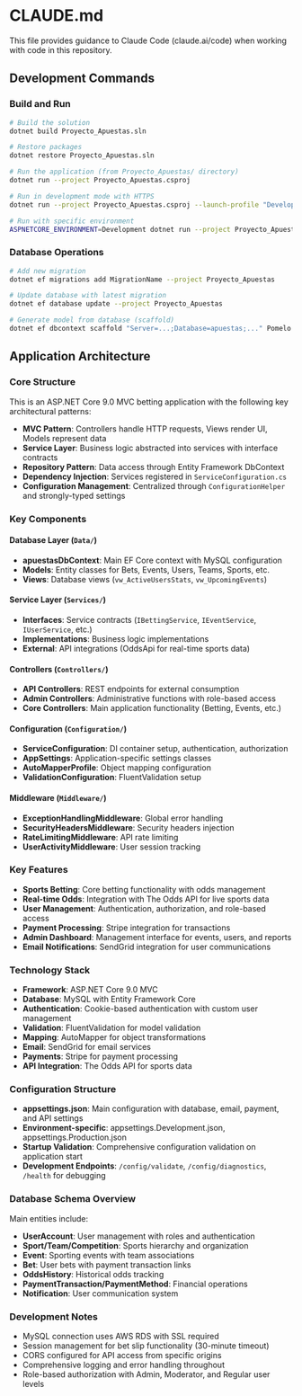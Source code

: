 # CLAUDE.md

This file provides guidance to Claude Code (claude.ai/code) when working with code in this repository.

## Development Commands

### Build and Run
```bash
# Build the solution
dotnet build Proyecto_Apuestas.sln

# Restore packages
dotnet restore Proyecto_Apuestas.sln

# Run the application (from Proyecto_Apuestas/ directory)
dotnet run --project Proyecto_Apuestas.csproj

# Run in development mode with HTTPS
dotnet run --project Proyecto_Apuestas.csproj --launch-profile "Development-HTTPS"

# Run with specific environment
ASPNETCORE_ENVIRONMENT=Development dotnet run --project Proyecto_Apuestas.csproj
```

### Database Operations
```bash
# Add new migration
dotnet ef migrations add MigrationName --project Proyecto_Apuestas

# Update database with latest migration
dotnet ef database update --project Proyecto_Apuestas

# Generate model from database (scaffold)
dotnet ef dbcontext scaffold "Server=...;Database=apuestas;..." Pomelo.EntityFrameworkCore.MySql --project Proyecto_Apuestas
```

## Application Architecture

### Core Structure
This is an ASP.NET Core 9.0 MVC betting application with the following key architectural patterns:

- **MVC Pattern**: Controllers handle HTTP requests, Views render UI, Models represent data
- **Service Layer**: Business logic abstracted into services with interface contracts
- **Repository Pattern**: Data access through Entity Framework DbContext
- **Dependency Injection**: Services registered in `ServiceConfiguration.cs`
- **Configuration Management**: Centralized through `ConfigurationHelper` and strongly-typed settings

### Key Components

#### Database Layer (`Data/`)
- **apuestasDbContext**: Main EF Core context with MySQL configuration
- **Models**: Entity classes for Bets, Events, Users, Teams, Sports, etc.
- **Views**: Database views (`vw_ActiveUsersStats`, `vw_UpcomingEvents`)

#### Service Layer (`Services/`)
- **Interfaces**: Service contracts (`IBettingService`, `IEventService`, `IUserService`, etc.)
- **Implementations**: Business logic implementations
- **External**: API integrations (OddsApi for real-time sports data)

#### Controllers (`Controllers/`)
- **API Controllers**: REST endpoints for external consumption
- **Admin Controllers**: Administrative functions with role-based access
- **Core Controllers**: Main application functionality (Betting, Events, etc.)

#### Configuration (`Configuration/`)
- **ServiceConfiguration**: DI container setup, authentication, authorization
- **AppSettings**: Application-specific settings classes
- **AutoMapperProfile**: Object mapping configuration
- **ValidationConfiguration**: FluentValidation setup

#### Middleware (`Middleware/`)
- **ExceptionHandlingMiddleware**: Global error handling
- **SecurityHeadersMiddleware**: Security headers injection
- **RateLimitingMiddleware**: API rate limiting
- **UserActivityMiddleware**: User session tracking

### Key Features
- **Sports Betting**: Core betting functionality with odds management
- **Real-time Odds**: Integration with The Odds API for live sports data
- **User Management**: Authentication, authorization, and role-based access
- **Payment Processing**: Stripe integration for transactions
- **Admin Dashboard**: Management interface for events, users, and reports
- **Email Notifications**: SendGrid integration for user communications

### Technology Stack
- **Framework**: ASP.NET Core 9.0 MVC
- **Database**: MySQL with Entity Framework Core
- **Authentication**: Cookie-based authentication with custom user management
- **Validation**: FluentValidation for model validation
- **Mapping**: AutoMapper for object transformations
- **Email**: SendGrid for email services
- **Payments**: Stripe for payment processing
- **API Integration**: The Odds API for sports data

### Configuration Structure
- **appsettings.json**: Main configuration with database, email, payment, and API settings
- **Environment-specific**: appsettings.Development.json, appsettings.Production.json
- **Startup Validation**: Comprehensive configuration validation on application start
- **Development Endpoints**: `/config/validate`, `/config/diagnostics`, `/health` for debugging

### Database Schema Overview
Main entities include:
- **UserAccount**: User management with roles and authentication
- **Sport/Team/Competition**: Sports hierarchy and organization
- **Event**: Sporting events with team associations
- **Bet**: User bets with payment transaction links
- **OddsHistory**: Historical odds tracking
- **PaymentTransaction/PaymentMethod**: Financial operations
- **Notification**: User communication system

### Development Notes
- MySQL connection uses AWS RDS with SSL required
- Session management for bet slip functionality (30-minute timeout)
- CORS configured for API access from specific origins
- Comprehensive logging and error handling throughout
- Role-based authorization with Admin, Moderator, and Regular user levels